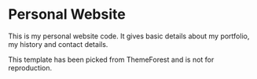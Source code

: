 Personal Website
================

This is my personal website code. It gives basic details about my portfolio, my history and contact details.

This template has been picked from ThemeForest and is not for reproduction.

